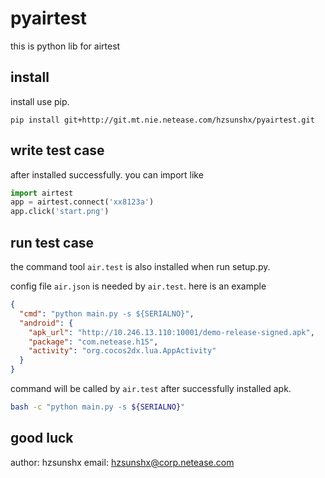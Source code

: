 pyairtest
=====
this is python lib for airtest

## install
install use pip.
```
pip install git+http://git.mt.nie.netease.com/hzsunshx/pyairtest.git
```

## write test case
after installed successfully. you can import like
```python
import airtest
app = airtest.connect('xx8123a')
app.click('start.png')
```

## run test case
the command tool `air.test` is also installed when run setup.py.

config file `air.json` is needed by `air.test`. here is an example
```json
{
  "cmd": "python main.py -s ${SERIALNO}",
  "android": {
    "apk_url": "http://10.246.13.110:10001/demo-release-signed.apk",
    "package": "com.netease.h15",
    "activity": "org.cocos2dx.lua.AppActivity"
  }
}
```

command will be called by `air.test` after successfully installed apk.
```sh
bash -c "python main.py -s ${SERIALNO}"
```

## good luck
author: hzsunshx
email: hzsunshx@corp.netease.com
